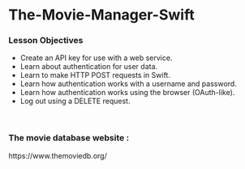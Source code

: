 # The-Movie-Manager-Swift

<h3>Lesson Objectives</h3>
<ul>
  <li>Create an API key for use with a web service.</li>
<li>Learn about authentication for user data.</li>
<li>Learn to make HTTP POST requests in Swift.</li>
<li>Learn how authentication works with a username and password.</li>
<li>Learn how authentication works using the browser (OAuth-like).</li>
<li>Log out using a DELETE request.</li>
</ul></br>
<h3>The movie database website : </h3>
https://www.themoviedb.org/
